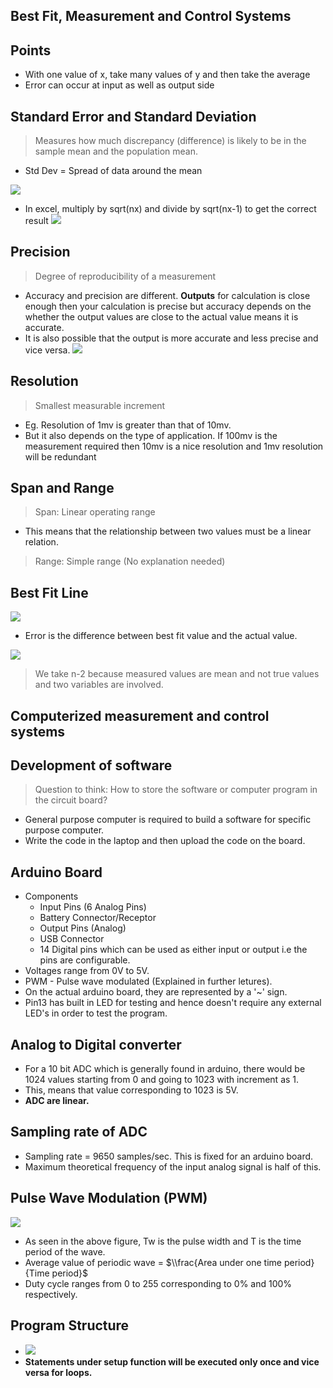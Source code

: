 

## Best Fit, Measurement and Control Systems

## Points

- With one value of x, take many values of y and then take the average
- Error can occur at input as well as output side

## Standard Error and Standard Deviation

> Measures how much discrepancy (difference) is likely to be in the sample mean and the population mean.

- Std Dev = Spread of data around the mean

![](/assets/images/2021-08-27-09-42-54.png)

- In excel, multiply by sqrt(nx) and divide by sqrt(nx-1) to get the correct result
  ![](/assets/images/2021-08-27-09-44-23.png)

## Precision

> Degree of reproducibility of a measurement

- Accuracy and precision are different. **Outputs** for calculation is close enough then your calculation is precise but accuracy depends on the whether the output values are close to the actual value means it is accurate.
- It is also possible that the output is more accurate and less precise and vice versa.
  ![](/assets/images/2021-08-31-23-19-59.png)

## Resolution

> Smallest measurable increment

- Eg. Resolution of 1mv is greater than that of 10mv.
- But it also depends on the type of application. If 100mv is the measurement required then 10mv is a nice resolution and 1mv resolution will be redundant

## Span and Range

> Span: Linear operating range

- This means that the relationship between two values must be a linear relation.

> Range: Simple range (No explanation needed)

## Best Fit Line

![](/assets/images/2021-08-27-10-03-26.png)

- Error is the difference between best fit value and the actual value.

![](/assets/images/2021-08-27-10-09-13.png)

> We take n-2 because measured values are mean and not true values and two variables are involved.

## Computerized measurement and control systems

## Development of software

> Question to think: How to store the software or computer program in the circuit board?

- General purpose computer is required to build a software for specific purpose computer.
- Write the code in the laptop and then upload the code on the board.

## Arduino Board

- Components
  - Input Pins (6 Analog Pins)
  - Battery Connector/Receptor
  - Output Pins (Analog)
  - USB Connector
  - 14 Digital pins which can be used as either input or output i.e the pins are configurable.
- Voltages range from 0V to 5V.
- PWM - Pulse wave modulated (Explained in further letures).
- On the actual arduino board, they are represented by a '~' sign.
- Pin13 has built in LED for testing and hence doesn't require any external LED's in order to test the program.

## Analog to Digital converter

- For a 10 bit ADC which is generally found in arduino, there would be 1024 values starting from 0 and going to 1023 with increment as 1.
- This, means that value corresponding to 1023 is 5V.
- **ADC are linear.**

## Sampling rate of ADC

- Sampling rate = 9650 samples/sec. This is fixed for an arduino board.
- Maximum theoretical frequency of the input analog signal is half of this.

## Pulse Wave Modulation (PWM)

![](/assets/images/2021-09-01-22-26-19.png)

- As seen in the above figure, Tw is the pulse width and T is the time period of the wave.
- Average value of periodic wave = $\\frac{Area under one time period}{Time period}$
- Duty cycle ranges from 0 to 255 corresponding to 0% and 100% respectively.

## Program Structure

- ![](/assets/images/2021-09-01-22-31-18.png)
- **Statements under setup function will be executed only once and vice versa for loops.**

